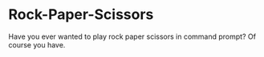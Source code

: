 # Rock-Paper-Scissors
Have you ever wanted to play rock paper scissors in command prompt? Of course you have.
